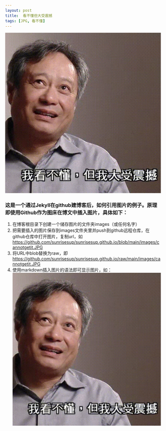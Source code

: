 ```yaml
---
layout: post
title:  看不懂但大受震撼
tags: [JPG, 看不懂]
---
```


![img](https://github.com/sunrisesup/sunrisesup.github.io/raw/main/images/cannotgetit.JPG)

### 这是一个通过Jekyll在github建博客后，如何引用图片的例子。原理即使用Github作为图床在博文中插入图片，具体如下：
1. 在博客根目录下创建一个储存图片的文件夹images（或任何名字）
2. 把需要插入的图片保存到images文件夹里并push到github远程仓库，在github仓库中打开图片，复制url，如 https://github.com/sunrisesup/sunrisesup.github.io/blob/main/images/cannotgetit.JPG
3. 将URL中blob替换为raw，即 https://github.com/sunrisesup/sunrisesup.github.io/raw/main/images/cannotgetit.JPG
4. 使用markdown插入图片的语法即可显示图片，如：
<code>![img](https://github.com/sunrisesup/sunrisesup.github.io/raw/main/images/cannotgetit.JPG)</code>